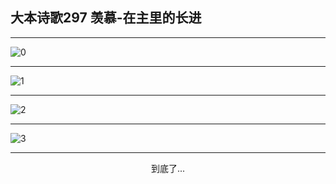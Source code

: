 
## 大本诗歌297 羡慕-在主里的长进
        
<div id="aplayer0"></div>

---

<img alt="0" data-original="https://cdn.jsdelivr.net/gh/k34869/shi/data/d0296/0">

---

<img alt="1" data-original="https://cdn.jsdelivr.net/gh/k34869/shi/data/d0296/1">

---

<img alt="2" data-original="https://cdn.jsdelivr.net/gh/k34869/shi/data/d0296/2">

---

<img alt="3" data-original="https://cdn.jsdelivr.net/gh/k34869/shi/data/d0296/3">

---

<p style="text-align: center">到底了...</p>

<script src="/js/dist-view.js"></script>

<script>
MAIN.id = 'd0296';
        
const ap0 = new APlayer({
    container: document.getElementById('aplayer0'),
    volume: 1,
    loop: 'none',
    preload: 'none',
    audio: [{
        name: '大本诗歌297.mp3',
        artist: '大本诗歌',
        url: 'https://res.wx.qq.com/voice/getvoice?mediaid=MzI0NTk3MDM5M18yMjQ3NDkxMTIy',
        cover: '/favicon'
    }]
});
</script>
